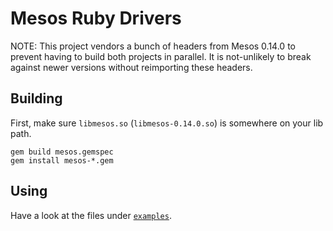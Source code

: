 # Mesos Ruby Drivers

NOTE: This project vendors a bunch of headers from Mesos 0.14.0 to prevent having
to build both projects in parallel. It is not-unlikely to break against newer
versions without reimporting these headers.

## Building

First, make sure `libmesos.so` (`libmesos-0.14.0.so`) is somewhere on your lib path.

    gem build mesos.gemspec
    gem install mesos-*.gem

## Using

Have a look at the files under [`examples`](https://github.com/Shopify/stack-scratch/tree/master/experiments/mesos/ruby-drivers/examples).

